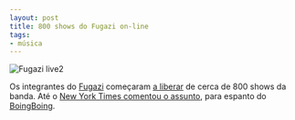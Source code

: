```yaml
---
layout: post
title: 800 shows do Fugazi on-line
tags:
- música
---
```


![Fugazi live2](http://www.caosordenado.com/wp-content/uploads/2011/11/fugazi-live2.jpg)

Os integrantes do [Fugazi](http://en.wikipedia.org/wiki/Fugazi) começaram [a liberar](http://www.dischord.com/session/new) de cerca de 800 shows da banda. Até o [New York Times comentou o assunto](http://www.nytimes.com/2011/11/26/arts/music/fugazi-live-series-a-post-punk-bands-archive-of-shows.html?_r=2&hp), para espanto do [BoingBoing](http://boingboing.net/2011/11/26/fugazi-on-nytimes-com-front-pa.html).
